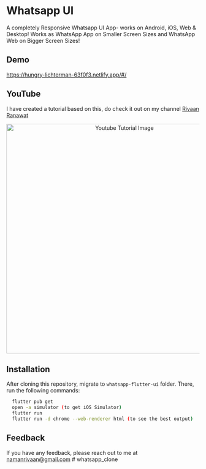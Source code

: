 
# Whatsapp UI

A completely Responsive Whatsapp UI App- works on Android, iOS, Web & Desktop! Works as WhatsApp App on Smaller Screen Sizes and WhatsApp Web on Bigger Screen Sizes!



## Demo
https://hungry-lichterman-63f0f3.netlify.app/#/

## YouTube
I have created a tutorial based on this, do check it out on my channel [Rivaan Ranawat](https://www.youtube.com/watch?v=g1hmeP8WZHU) 

<p align="center">
  <img width="600" src="https://github.com/RivaanRanawat/whatsapp-flutter-ui/blob/main/screenshot.jpg" alt="Youtube Tutorial Image">
</p>


## Installation
After cloning this repository, migrate to ```whatsapp-flutter-ui``` folder. There, run the following commands:
```bash
  flutter pub get
  open -a simulator (to get iOS Simulator)
  flutter run
  flutter run -d chrome --web-renderer html (to see the best output)
```
    
## Feedback

If you have any feedback, please reach out to me at namanrivaan@gmail.com
#   w h a t s a p p _ c l o n e  
 